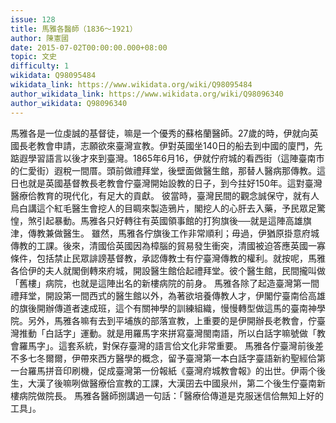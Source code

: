 ```yaml
---
issue: 128
title: 馬雅各醫師（1836～1921）
author: 陳憲國
date: 2015-07-02T00:00:00.000+08:00
topic: 文史
difficulty: 1
wikidata: Q98095484
wikidata_link: https://www.wikidata.org/wiki/Q98095484
author_wikidata_link: https://www.wikidata.org/wiki/Q98096340
author_wikidata: Q98096340
---
```

馬雅各是一位虔誠的基督徒，嘛是一个優秀的蘇格蘭醫師。27歲的時，伊就向英國長老教會申請，志願欲來臺灣宣教。伊對英國坐140日的船去到中國的廈門，先踮遐學習語言以後才來到臺灣。1865年6月16，伊就佇府城的看西街（這陣臺南市的仁愛街）遐稅一間厝。頭前做禮拜堂，後壁面做醫生館，那替人醫病那傳教。這日也就是英國基督教長老教會佇臺灣開始設教的日子，到今拄好150年。這對臺灣醫療佮教育的現代化，有足大的貢獻。
彼當時，臺灣民間的觀念誠保守，就有人烏白講這个紅毛醫生會挖人的目睭來製造鴉片，閣挖人的心肝去入藥，予民眾足驚惶，煞引起暴動。馬雅各只好轉往有英國領事館的打狗旗後──就是這陣高雄旗津，傳教兼做醫生。
雖然，馬雅各佇旗後工作非常順利；毋過，伊猶原掛意府城傳教的工課。後來，清國佮英國因為樟腦的貿易發生衝突，清國被迫答應英國一寡條件，包括禁止民眾誹謗基督教，承認傳教士有佇臺灣傳教的權利。就按呢，馬雅各佮伊的夫人就閣倒轉來府城，開設醫生館佮起禮拜堂。彼个醫生館，民間攏叫做「舊樓」病院，也就是這陣出名的新樓病院的前身。
馬雅各除了起造臺灣第一間禮拜堂，開設第一間西式的醫生館以外，為著欲培養傳教人才，伊閣佇臺南佮高雄的旗後開辦傳道者速成班，這个有關神學的訓練組織，慢慢轉型做這馬的臺南神學院。另外，馬雅各嘛有去到平埔族的部落宣教，上重要的是伊開辦長老教會，佇臺灣推動「白話字」運動。就是用羅馬字來拼寫臺灣閩南語，所以白話字嘛號做「教會羅馬字」。這套系統，對保存臺灣的語言佮文化非常重要。
馬雅各佇臺灣前後差不多七冬爾爾，伊帶來西方醫學的概念，留予臺灣第一本白話字臺語新約聖經佮第一台羅馬拼音印刷機，促成臺灣第一份報紙《臺灣府城教會報》的出世。伊兩个後生，大漢了後嘛咧做醫療佮宣教的工課，大漢囝去中國泉州，第二个後生佇臺南新樓病院做院長。
馬雅各醫師捌講過一句話：「醫療佮傳道是克服迷信佮無知上好的工具」。

